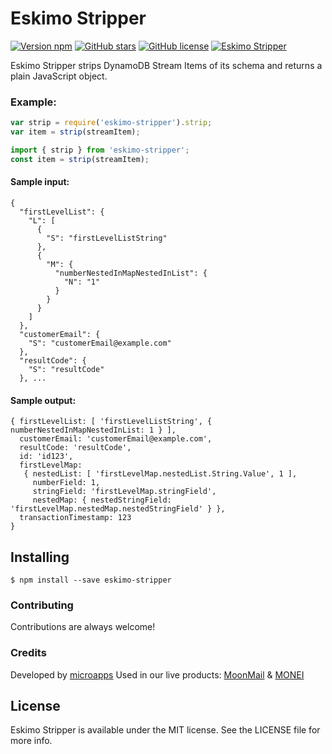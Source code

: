 # Eskimo Stripper
[![Version npm](https://img.shields.io/npm/v/eskimo-stripper.svg)](https://www.npmjs.com/package/eskimo-stripper/)
[![GitHub stars](https://img.shields.io/github/stars/microapps/Eskimo-Stripper.svg?style=flat-square)](https://github.com/microapps/Eskimo-Stripper/stargazers)
[![GitHub license](https://img.shields.io/badge/license-MIT-blue.svg?style=flat-square)](https://raw.githubusercontent.com/microapps/Eskimo-Stripper/master/LICENSE)
[![Eskimo Stripper](https://img.shields.io/badge/Eskimo%20Stripper-hot-red.svg)](https://www.npmjs.com/package/eskimo-stripper)

Eskimo Stripper strips DynamoDB Stream Items of its schema and returns a plain JavaScript object.

### Example:
```javascript
var strip = require('eskimo-stripper').strip;
var item = strip(streamItem);
```

```javascript
import { strip } from 'eskimo-stripper';
const item = strip(streamItem);
```

#### Sample input:
```
{
  "firstLevelList": {
    "L": [
      {
        "S": "firstLevelListString"
      },
      {
        "M": {
          "numberNestedInMapNestedInList": {
            "N": "1"
          }
        }
      }
    ]
  },
  "customerEmail": {
    "S": "customerEmail@example.com"
  },
  "resultCode": {
    "S": "resultCode"
  }, ...
```

#### Sample output:
```
{ firstLevelList: [ 'firstLevelListString', { numberNestedInMapNestedInList: 1 } ],
  customerEmail: 'customerEmail@example.com',
  resultCode: 'resultCode',
  id: 'id123',
  firstLevelMap:
   { nestedList: [ 'firstLevelMap.nestedList.String.Value', 1 ],
     numberField: 1,
     stringField: 'firstLevelMap.stringField',
     nestedMap: { nestedStringField: 'firstLevelMap.nestedMap.nestedStringField' } },
  transactionTimestamp: 123
}
```

## Installing

```
$ npm install --save eskimo-stripper
```

### Contributing
Contributions are always welcome!

### Credits
Developed by [microapps](http://microapps.com/?utm_source=eskimo-repo-readme&utm_medium=click&utm_campaign=github) Used in our live products: [MoonMail](https://moonmail.io/?utm_source=eskimo-repo-readme&utm_medium=click&utm_campaign=github) & [MONEI](https://monei.net/?utm_source=eskimo-repo-readme&utm_medium=click&utm_campaign=github)

## License
Eskimo Stripper is available under the MIT license. See the LICENSE file for more info.
